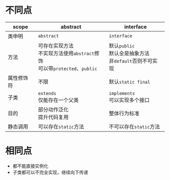 # 不同点

| scope      | abstract                                                     | interface                                                    |
| ---------- | ------------------------------------------------------------ | ------------------------------------------------------------ |
| 类申明     | ``abstract``                                                 | ``interface``                                                |
| 方法       | 可存在实现方法<br />不实现方法使用``abstract``修饰<br />可以带``protected``、``public`` | 默认``public``<br />默认全是抽象方法<br />非``default``否则不可实现 |
| 属性修饰符 | 不限                                                         | 默认``static final``                                         |
| 子类       | ``extends``<br />仅能存在一个父类                            | ``implements``<br />可以实现多个接口                         |
| 目的       | 部分动作泛化<br />提升代码复用                               | 整体行为标准                                                 |
| 静态调用   | 可以存在``static``方法                                       | 不可以存在``static``方法                                     |

# 相同点

- 都不能直接实例化
- 子类都可以不完全实现，继续向下传递